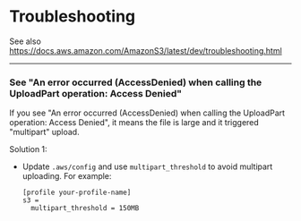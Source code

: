 # Troubleshooting

See also https://docs.aws.amazon.com/AmazonS3/latest/dev/troubleshooting.html

---
### See "An error occurred (AccessDenied) when calling the UploadPart operation: Access Denied"
If you see "An error occurred (AccessDenied) when calling the UploadPart operation: Access Denied",
it means the file is large and it triggered "multipart" upload.

Solution 1:
- Update `.aws/config` and use `multipart_threshold` to avoid multipart uploading. For example:
   ```
   [profile your-profile-name]
   s3 =
     multipart_threshold = 150MB
   ```
 
